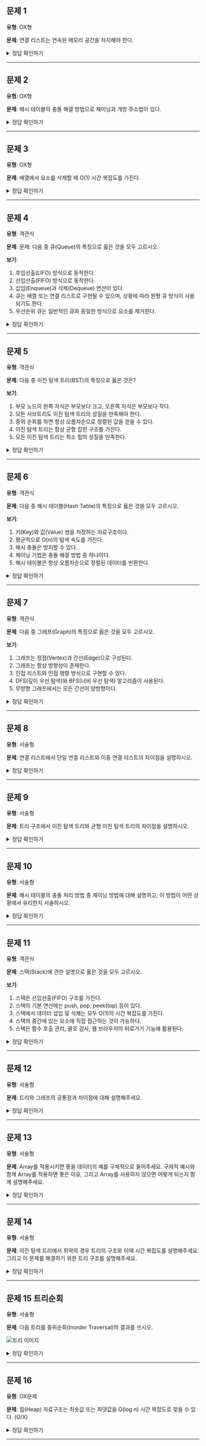 ## 문제 1

**유형**: OX형

**문제**: 연결 리스트는 연속된 메모리 공간을 차지해야 한다.

<details>
<summary>정답 확인하기</summary>

**정답**: X

**해설**: 연결 리스트는 동적 메모리 할당을 사용하여 연속되지 않은 메모리 공간을 차지할 수 있음. 따라서 배열과 달리 크기를 미리 정할 필요가 없음.

</details>

---

## 문제 2

**유형**: OX형

**문제**: 해시 테이블의 충돌 해결 방법으로 체이닝과 개방 주소법이 있다.

<details>
<summary>정답 확인하기</summary>

**정답**: O

**해설**: 해시 테이블에서 같은 해시 값을 가지는 키가 여러 개 나올 수 있음. 이를 해결하기 위해 체이닝(연결 리스트 사용)과 개방 주소법(빈 슬롯 탐색)이 있음.

**참고자료**: https://ryu-e.tistory.com/87

</details>

---

## 문제 3

**유형**: OX형

**문제**: 배열에서 요소를 삭제할 때 O(1) 시간 복잡도를 가진다.

<details>
<summary>정답 확인하기</summary>

**정답**: X

**해설**: 배열에서 중간의 요소를 삭제할 경우, 삭제된 요소 뒤에 있는 모든 요소들이 한 칸씩 왼쪽으로 이동해야 하므로 시간 복잡도가 O(n)이 됨

</details>

---

## 문제 4

**유형**: 객관식

**문제**: 문제: 다음 중 큐(Queue)의 특징으로 옳은 것을 모두 고르시오.

**보기**:

1. 후입선출(LIFO) 방식으로 동작한다.
2. 선입선출(FIFO) 방식으로 동작한다.
3. 삽입(Enqueue)과 삭제(Dequeue) 연산이 있다.
4. 큐는 배열 또는 연결 리스트로 구현될 수 있으며, 상황에 따라 원형 큐 방식이 사용되기도 한다.
5. 우선순위 큐는 일반적인 큐와 동일한 방식으로 요소를 제거한다.

<details>
<summary>정답 확인하기</summary>

**정답**: 2, 3, 4

**해설**:

- 큐는 선입선출(FIFO) 구조
- 삽입(O(1)),삭제(O(1))가 가능하다.
- 큐는 배열 또는 연결 리스트로 구현되며 상황에 따라 원형 큐 방식도 사용
- 우선순위 큐는 FIFO가 아니라, 우선순위에 따라 요소를 제거하는 방식

</details>

---

## 문제 5

**유형**: 객관식

**문제**: 다음 중 이진 탐색 트리(BST)의 특징으로 옳은 것은?

**보기**:

1. 부모 노드의 왼쪽 자식은 부모보다 크고, 오른쪽 자식은 부모보다 작다.
2. 모든 서브트리도 이진 탐색 트리의 성질을 만족해야 한다.
3. 중위 순회를 하면 항상 오름차순으로 정렬된 값을 얻을 수 있다.
4. 이진 탐색 트리는 항상 균형 잡힌 구조를 가진다.
5. 모든 이진 탐색 트리는 최소 힙의 성질을 만족한다.

<details>
<summary>정답 확인하기</summary>

**정답**: 2, 3

**해설**:

- 이진 탐색 트리의 기본 성질을 왼쪽 자식 < 부모 < 오른쪽 자식
- 모든 서브트리도 이진 탐색 트리의 성질을 가져야함
- 이진 탐색 트리를 중위 순회 하면 항상 오름차순 정렬된 값이 나옴
- 이진 탐색 트리는 균형 잡혀 있을 수도 있지만, 불균형할 수도 있음
- 힙구조와 이진 탐색 트리는 별개

</details>

---

## 문제 6

**유형**: 객관식

**문제**: 다음 중 해시 테이블(Hash Table)의 특징으로 옳은 것을 모두 고르시오.

**보기**:

1. 키(Key)와 값(Value) 쌍을 저장하는 자료구조이다.
2. 평균적으로 O(n)의 탐색 속도를 가진다.
3. 해시 충돌은 방지할 수 있다.
4. 체이닝 기법은 충돌 해결 방법 중 하나이다.
5. 해시 테이블은 항상 오름차순으로 정렬된 데이터를 반환한다.

<details>
<summary>정답 확인하기</summary>

**정답**: 1,4

**해설**:

- 해시 테이블은 (Key, Value) 쌍을 저장
- 평균적으로 O(1)의 탐색 속도를 가지며, 최악의 경우 O(n)
- 해시 충돌은 완전히 방지할 수 없으며 체이닝 기법이나 개방 주소법을 사용해 확률을 낮춤
- 해시 테이블은 정렬되지 않은 상태에서 저장됨, 항상 정렬된 데이터를 반환하지 않음

</details>

---

## 문제 7

**유형**: 객관식

**문제**: 다음 중 그래프(Graph)의 특징으로 옳은 것을 모두 고르시오.

**보기**:

1. 그래프는 정점(Vertex)과 간선(Edge)으로 구성된다.
2. 그래프는 항상 방향성이 존재한다.
3. 인접 리스트와 인접 행렬 방식으로 구현할 수 있다.
4. DFS(깊이 우선 탐색)와 BFS(너비 우선 탐색) 알고리즘이 사용된다.
5. 무방향 그래프에서는 모든 간선이 양방향이다.

<details>
<summary>정답 확인하기</summary>

**정답**: 1,3,4,5

**해설**:

- 그래프는 방향 그래프와 무방향 그래프로 나뉨, 항상 방향성을 갖는다는 것은 틀림
- 그래프의 구성 요소는 정점(Vertex)과 간선(Edge)
- 그래프는 인접 리스트 또는 인접 행렬로 구현할 수 있음
- 그래프 탐색을 위해 DFS와 BFS 알고리즘이 활용됨
- 무방향 그래프에서는 모든 간선이 양방향으로 연결됨

</details>

---

## 문제 8

**유형**: 서술형

**문제**: 연결 리스트에서 단일 연결 리스트와 이중 연결 리스트의 차이점을 설명하시오.

<details>
<summary>정답 확인하기</summary>

**정답**: 키워드 : 방향, 메모리
단일 연결 리스트와 이중 연결 리스트는 모두 노드를 연결하여 데이터를 저장하는 선형 자료구조이지만, 각 노드의 링크 구조에서 차이가 있습니다.

단일 연결 리스트

- 단일 연결 리스트에서는 각 노드가 데이터와 하나의 포인터(또는 링크)를 가지고 있습니다. 이 포인터는 다음 노드를 가리키며, 리스트를 한 방향으로만 순차적으로 탐색할 수 있습니다. 즉, 한 번 리스트를 탐색하면 다시 처음으로 돌아가는 것이 불가능합니다. 이 구조는 추가적인 메모리 공간을 절약할 수 있지만, 양방향 탐색이 불가능하다는 단점이 있습니다.

이중 연결 리스트

- 이중 연결 리스트에서는 각 노드가 데이터와 두 개의 포인터를 가지고 있습니다. 하나는 다음 노드를 가리키고, 다른 하나는 이전 노드를 가리킵니다. 이를 통해 리스트를 양방향으로 탐색할 수 있는 장점이 있습니다. 즉, 앞에서부터 뒤로, 뒤에서부터 앞으로 모두 탐색할 수 있습니다. 이 구조는 단일 연결 리스트보다 메모리를 더 많이 사용하지만, 양방향 탐색이 가능해 더 유연한 데이터 처리와 더 빠른 삽입/삭제가 가능해집니다.

**해설**:

</details>

---

## 문제 9

**유형**: 서술형

**문제**: 트리 구조에서 이진 탐색 트리와 균형 이진 탐색 트리의 차이점을 설명하시오.

<details>
<summary>정답 확인하기</summary>

**정답**: 키워드 : 성능, 동작
이진 탐색 트리와 균형 이진 탐색 트리는 모두 이진 트리의 일종으로, 트리 구조에서 효율적인 탐색을 목적으로 사용됩니다. 그러나 두 가지는 성능과 동작에서 중요한 차이점을 가집니다.

이진 탐색 트리

- 이진 탐색 트리는 각 노드가 최대 두 개의 자식 노드를 가지며, 트리의 왼쪽 자식은 항상 부모보다 작은 값을, 오른쪽 자식은 부모보다 큰 값을 가집니다. 이 규칙을 따르면 트리에서 원하는 값을 효율적으로 찾을 수 있습니다. 하지만, 이진 탐색 트리는 데이터를 삽입할 때 정렬된 순서대로 삽입하면 트리가 편향될 수 있습니다. 예를 들어, 이미 정렬된 데이터를 순차적으로 삽입하면 트리가 한쪽으로 치우친 편향 트리가 되며, 이 경우 트리의 높이가 O(n)으로 증가하고, 탐색, 삽입, 삭제의 시간 복잡도가 최악의 경우 O(n)에 이를 수 있습니다. 이런 상황에서는 트리의 효율성이 크게 떨어집니다.

균형 이진 탐색 트리

- 균형 이진 탐색 트리는 트리의 높이를 자동으로 조절하여 항상 트리의 높이가 O(log n) 수준을 유지하도록 하는 트리입니다. 트리의 균형을 유지하는 알고리즘을 통해 삽입과 삭제가 이루어지며, 예를 들어 AVL 트리나 레드-블랙 트리 등이 이에 해당합니다. 이러한 균형을 유지함으로써 트리의 깊이가 항상 최소화되고, 트리의 탐색, 삽입, 삭제 시간이 모두 O(log n)으로 일정하게 유지됩니다. 균형 이진 탐색 트리는 트리의 성능을 보장할 수 있기 때문에 이진 탐색 트리보다 안정적인 탐색 성능을 제공합니다.

**해설**:

</details>

---

## 문제 10

**유형**: 서술형

**문제**: 해시 테이블의 충돌 처리 방법 중 체이닝 방법에 대해 설명하고, 이 방법이 어떤 상황에서 유리한지 서술하시오.

<details>
<summary>정답 확인하기</summary>

**정답**: 키워드 : 어떤 방식으로 저장하는 방식인지, 어떤 상황에서 쓰이는지

체이닝 기법은 해시 테이블에서 충돌을 처리하는 방법 중 하나로, 해시 값이 동일한 요소들을 하나의 링크드 리스트로 묶어서 저장하는 방식입니다. 각 버킷은 여러 요소를 저장할 수 있는 연결 리스트를 가집니다. 새로운 값이 동일한 해시 값을 가지면 해당 버킷에 연결 리스트의 형태로 추가됩니다.
체이닝 방식은 버킷 크기가 충분히 크고, 충돌이 많은 경우에 유리합니다. 예를 들어, 해시 함수가 잘 작동하지 않거나 데이터 분포가 고르게 이루어지지 않은 경우, 충돌이 많이 발생할 수 있는데, 이때 체이닝은 여러 값을 한 버킷에 저장할 수 있어 유용하게 작동합니다. 반면, 버킷 수가 너무 적거나 연결 리스트가 커지면 검색 시간이 길어질 수 있습니다.

</details>

---

## 문제 11

**유형**: 객관식

**문제**: 스택(Stack)에 관한 설명으로 옳은 것을 모두 고르시오.

**보기**:

1.  스택은 선입선출(FIFO) 구조를 가진다.
2.  스택의 기본 연산에는 push, pop, peek(top) 등이 있다.
3.  스택에서 데이터 삽입 및 삭제는 모두 O(1)의 시간 복잡도를 가진다.
4.  스택의 중간에 있는 요소에 직접 접근하는 것이 가능하다.
5.  스택은 함수 호출 관리, 괄호 검사, 웹 브라우저의 뒤로가기 기능에 활용된다.

<details>
<summary>정답 확인하기</summary>

**정답**: 2, 3, 5

**해설**:

1: 스택은 후입선출(LIFO) 구조로, 가장 최근에 들어온 데이터가 가장 먼저 나가는 특성을 갖는다.
4: 스택은 맨 위의 요소에만 접근 가능하다.

</details>

---

## 문제 12

**유형**: 서술형

**문제**: 트리와 그래프의 공통점과 차이점에 대해 설명해주세요.

<details>
<summary>정답 확인하기</summary>

**정답**: 공통점으로는 둘 다 정점과 간선으로 이루어진 비선형 자료구조인 점이고, 차이점으로는 트리는 그래프의 일부로 사이클이 허용되지 않는 그래프이고, 그래프는 사이클이 허용됩니다.

**참고자료**: 책 `면접을 위한 CS 전공지식 노트`

</details>

---

## 문제 13

**유형**: 서술형

**문제**: Array를 적용시키면 좋을 데이터의 예를 구체적으로 들어주세요. 구체적 예시와 함께 Array를 적용하면 좋은 이유, 그리고 Array를 사용하지 않으면 어떻게 되는지 함께 설명해주세요.

<details>
<summary>정답 확인하기</summary>

**정답**:

> 순서가 중요하다는 것과 그에 상응하는 예시를 들 수 있음이 중요

- Array를 적용시키면 좋은 예로 주식 차트가 있습니다.
- 주식 차트에 대한 데이터는 요소가 중간에 새롭게 추가되거나 삭제되는 정보가 아니며, 날짜별로 주식 가격이 차례대로 저장되어야 하는 데이터입니다.
- 즉, 순서가 굉장히 중요한 데이터이므로 Array 같이 순서를 보장해주는 자료구조를 사용하는 것이 좋습니다.
  Array를 사용하지 않고 순서가 없는 자료 구조를 사용하는 경우에는 날짜별 주식 가격을 확인하기 어려우며 매번 전체 자료를 읽어 들이고 비교해야 하는 번거로움이 발생합니다.

**참고 자료**: [신입 개발자 기술면접 질문 정리 - 자료구조](https://dev-coco.tistory.com/159#head2)

</details>

---

## 문제 14

**유형**: 서술형

**문제**: 이진 탐색 트리에서 최악의 경우 트리의 구조와 이때 시간 복잡도를 설명해주세요. 그리고 이 문제를 해결하기 위한 트리 구조를 설명해주세요.

<details>
<summary>정답 확인하기</summary>

**정답**: 루트 노드부터 시작해서, 노드가 한쪽으로만 계속 추가되어 선형 트리가 생성된다면 O(n)의 시간복잡도를 가지게 됩니다. 예를 들어 계속 더 작은 값만 추가하거나, 더 큰 값만 추가하는 경우 입니다. 이를 방지하기 위해 트리의 균형을 유지하여 시간 복잡도를 O(log N)으로 보장하는 AVL 트리와 레드-블랙 트리가 있습니다.

**참고자료**: 책 `면접을 위한 CS 전공지식 노트`

</details>

---

## 문제 15 트리순회

**유형**: 서술형

**문제**: 다음 트리를 중위순회(Inorder Traversal)의 결과를 쓰시오.

![트리 이미지](https://oopy.lazyrockets.com/api/v2/notion/image?src=https%3A%2F%2Fs3-us-west-2.amazonaws.com%2Fsecure.notion-static.com%2F6cfeb1fa-ddf4-4eaa-83b6-a507640db634%2FUntitled.png&blockId=773aeaa8-39d6-4757-9602-c6423997fadf)

<details>
<summary>정답 확인하기</summary>

**정답**: DBAECFG

**해설**: 중위순회는 왼쪽 자식 노드, 루트 노드, 오른쪽 자식 노드 순으로 순회하는 방식이다.

참고 : 전위순회(Preorder)는 루트노드, 왼쪽 자식 노드, 오른쪽 자식 노드순으로 순회한다.

후위순회(Postorder) 는 왼쪽 자식 노드, 오른쪽 자식 노드, 루트 노드 순으로 순회한다.

**참고문제** : https://www.acmicpc.net/problem/1991

</details>

---

## 문제 16

**유형**: OX문제

**문제**: 힙(Heap) 자료구조는 최솟값 또는 최댓값을 O(log n) 시간 복잡도로 찾을 수 있다. (O/X)

<details>
<summary>정답 확인하기</summary>

**정답**: X

**해설**: 힙(Heap)에서는 최솟값 또는 최댓값을 O(1) 시간에 찾을 수 있다.(루트 노드에 위치). 삽입과 삭제는 O(log n) 시간이 걸린다.

</details>

---
